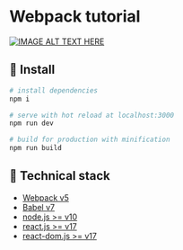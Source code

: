 # Webpack tutorial

[![IMAGE ALT TEXT HERE](https://img.youtube.com/vi/typ_j-y1PlQ/0.jpg)](https://youtu.be/typ_j-y1PlQ)


## :hammer: Install

```bash
# install dependencies
npm i

# serve with hot reload at localhost:3000
npm run dev

# build for production with minification
npm run build
```

## :clap: Technical stack

- [Webpack v5](https://webpack.js.org/)
- [Babel v7](https://babeljs.io/)
- [node.js >= v10](https://nodejs.org/en/)
- [react.js >= v17](https://reactjs.org/)
- [react-dom.js >= v17](https://reactjs.org/docs/react-dom.html)

